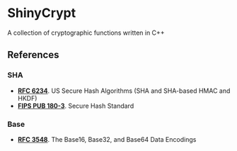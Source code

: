 # ShinyCrypt
A collection of cryptographic functions written in C++

## References

### SHA
- [**RFC 6234**](https://datatracker.ietf.org/doc/html/rfc6234). US Secure Hash Algorithms (SHA and SHA-based HMAC and HKDF)
- [**FIPS PUB 180-3**](https://csrc.nist.gov/files/pubs/fips/180-3/final/docs/fips180-3_final.pdf). Secure Hash Standard

### Base
- [**RFC 3548**](https://datatracker.ietf.org/doc/html/rfc3548). The Base16, Base32, and Base64 Data Encodings